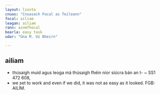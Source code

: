 ```yaml
---
layout: liosta
cnuas: "Cnuasach Focal as Teileann"
focal: ailiam
leagan: ailiam
rann: ainmfhocal
bearla: easy task
udar: "Úna M. Uí Bheirn"

---
```


##  ailiam

* thúsaigh muid agus leoga má
thúsaigh fhéin níor siúcra bán an t- ~ SS1 472 608,
* we set to work and even if we did, it was not as easy
as it looked. FGB: AILÍM.
